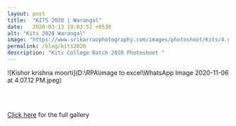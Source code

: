 ```yaml
---
layout: post
title:  "KITS 2020 | Warangal"
date:   2020-03-13 19:03:51 +0530
alt: "Kits 2020 Warangal"
image: "https://www.srikarraophotography.com/images/photoshoot/Kits/4.gif"
permalink: /blog/kits2020
description: "Kits College Batch 2020 Photoshoot "
---
```


![Kishor krishna moorti](D:\RPA\image to excel\WhatsApp Image 2020-11-06 at 4.07.12 PM.jpeg)

<div  class="col-md-6" data-aos="fade-up" style="text-align:left; float:none;margin:auto;">
<br>
<br>
<p><a href="https://srikarraophotography.passgallery.com/-kits2020">Click here</a> for the full gallery</p>
<br>
<br>
</div>